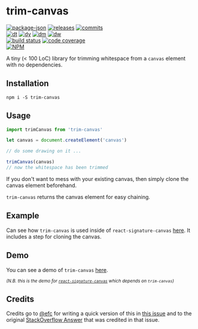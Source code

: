 # trim-canvas

<!-- releases / versioning -->
[![package-json](https://img.shields.io/github/package-json/v/agilgur5/trim-canvas.svg)](https://npmjs.org/package/trim-canvas)
[![releases](https://img.shields.io/github/release/agilgur5/trim-canvas.svg)](https://github.com/agilgur5/trim-canvas/releases)
[![commits](https://img.shields.io/github/commits-since/agilgur5/trim-canvas/latest.svg)](https://github.com/agilgur5/trim-canvas/commits/master)
<br><!-- downloads -->
[![dt](https://img.shields.io/npm/dt/trim-canvas.svg)](https://npmjs.org/package/trim-canvas)
[![dy](https://img.shields.io/npm/dy/trim-canvas.svg)](https://npmjs.org/package/trim-canvas)
[![dm](https://img.shields.io/npm/dm/trim-canvas.svg)](https://npmjs.org/package/trim-canvas)
[![dw](https://img.shields.io/npm/dw/trim-canvas.svg)](https://npmjs.org/package/trim-canvas)
<br><!-- status / activity -->
[![build status](https://img.shields.io/travis/agilgur5/trim-canvas/master.svg)](https://travis-ci.org/agilgur5/trim-canvas)
[![code coverage](https://img.shields.io/codecov/c/gh/agilgur5/trim-canvas/master.svg)](https://codecov.io/gh/agilgur5/trim-canvas)
<br>
[![NPM](https://nodei.co/npm/trim-canvas.png?downloads=true&downloadRank=true&stars=true)](https://npmjs.org/package/trim-canvas)

A tiny (< 100 LoC) library for trimming whitespace from a `canvas` element with no dependencies.

## Installation

`npm i -S trim-canvas`

## Usage

```javascript
import trimCanvas from 'trim-canvas'

let canvas = document.createElement('canvas')

// do some drawing on it ...

trimCanvas(canvas)
// now the whitespace has been trimmed
```

If you don't want to mess with your existing canvas, then simply clone the canvas element beforehand.

`trim-canvas` returns the canvas element for easy chaining.

## Example

Can see how `trim-canvas` is used inside of `react-signature-canvas` [here](https://github.com/agilgur5/react-signature-canvas/blob/310bff81813509a4035bedfe50d76e7045a880cb/src/index.js#L53-L64).
It includes a step for cloning the canvas.

## Demo

You can see a demo of `trim-canvas` [here](https://agilgur5.github.io/react-signature-canvas/).

<small>*(N.B. this is the demo for [`react-signature-canvas`](https://github.com/agilgur5/react-signature-canvas) which depends on `trim-canvas`)*</small>

## Credits

Credits go to [@efc](https://github.com/efc) for writing a quick version of this in [this issue](https://github.com/szimek/signature_pad/issues/49#issue-29108215) and to the original [StackOverflow Answer](http://stackoverflow.com/a/12178531/3431180) that was credited in that issue.
